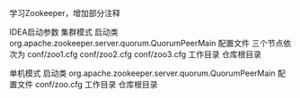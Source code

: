 学习Zookeeper，增加部分注释

IDEA启动参数
集群模式
    启动类 org.apache.zookeeper.server.quorum.QuorumPeerMain
    配置文件 三个节点依次为 conf/zoo1.cfg conf/zoo2.cfg conf/zoo3.cfg 
    工作目录 仓库根目录

单机模式
    启动类 org.apache.zookeeper.server.quorum.QuorumPeerMain
    配置文件 conf/zoo.cfg
    工作目录 仓库根目录